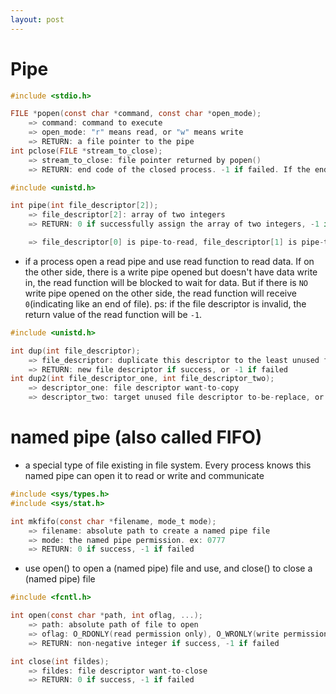 ```yaml
---
layout: post
---
```


# Pipe

``` c
#include <stdio.h>

FILE *popen(const char *command, const char *open_mode);
	=> command: command to execute
	=> open_mode: "r" means read, or "w" means write
	=> RETURN: a file pointer to the pipe
int pclose(FILE *stream_to_close);
	=> stream_to_close: file pointer returned by popen()
	=> RETURN: end code of the closed process. -1 if failed. If the end code cannot be got, -1 will be returned too
```

``` c
#include <unistd.h>

int pipe(int file_descriptor[2]);
	=> file_descriptor[2]: array of two integers
	=> RETURN: 0 if successfully assign the array of two integers, -1 if failed

	=> file_descriptor[0] is pipe-to-read, file_descriptor[1] is pipe-to-write
```

- if a process open a read pipe and use read function to read data. If on the other side, there is a write pipe opened but doesn't have data write in, the read function will be blocked to wait for data. But if there is `NO` write pipe opened on the other side, the read function will receive `0`(indicating like an end of file).
ps: if the file descriptor is invalid, the return value of the read function will be `-1`. 


``` c
#include <unistd.h>

int dup(int file_descriptor);
	=> file_descriptor: duplicate this descriptor to the least unused file descritor
	=> RETURN: new file descriptor if success, or -1 if failed
int dup2(int file_descriptor_one, int file_descriptor_two);
	=> descriptor_one: file descriptor want-to-copy
	=> descriptor_two: target unused file descriptor to-be-replace, or choose the least unused file descriptor bigger than descriptor_two to-be-replace
```


# named pipe (also called FIFO)
- a special type of file existing in file system. Every process knows this named pipe can open it to read or write and communicate


``` c
#include <sys/types.h>
#include <sys/stat.h>

int mkfifo(const char *filename, mode_t mode);
	=> filename: absolute path to create a named pipe file
	=> mode: the named pipe permission. ex: 0777
	=> RETURN: 0 if success, -1 if failed
```

- use open() to open a (named pipe) file and use, and close() to close a (named pipe) file

``` c
#include <fcntl.h>

int open(const char *path, int oflag, ...);
	=> path: absolute path of file to open
	=> oflag: O_RDONLY(read permission only), O_WRONLY(write permission only), O_NONBLOCK(not blocked to wait for data becoming available), etc
	=> RETURN: non-negative integer if success, -1 if failed

int close(int fildes);
	=> fildes: file descriptor want-to-close
	=> RETURN: 0 if success, -1 if failed
```
